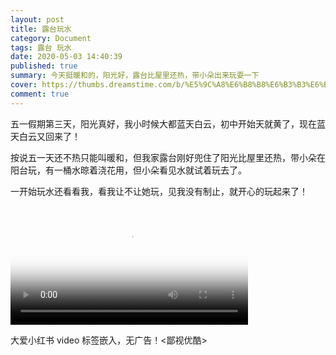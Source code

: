 ```yaml
---
layout: post
title: 露台玩水
category: Document
tags: 露台 玩水
date: 2020-05-03 14:40:39
published: true
summary: 今天挺暖和的，阳光好，露台比屋里还热，带小朵出来玩耍一下
cover: https://thumbs.dreamstime.com/b/%E5%9C%A8%E6%B8%B8%E6%B3%B3%E6%B1%A0%E7%9A%84%E7%B3%BB%E5%88%97-29017345.jpg
comment: true
---
```


五一假期第三天，阳光真好，我小时候大都蓝天白云，初中开始天就黄了，现在蓝天白云又回来了！

按说五一天还不热只能叫暖和，但我家露台刚好兜住了阳光比屋里还热，带小朵在阳台玩，有一桶水晾着浇花用，但小朵看见水就试着玩去了。

一开始玩水还看看我，看我让不让她玩，见我没有制止，就开心的玩起来了！

<!--
[![露台玩水](//ci.xiaohongshu.com/906de938-1eeb-e8a7-68ea-cc61dc1bf5c8?imageView2/2/w/1080/format/jpg)](https://www.xiaohongshu.com/discovery/item/6216fe15000000000102dd4f)
-->

<video class="xhs_video" controls="controls" objectfit="contain" width="380px" poster="//ci.xiaohongshu.com/906de938-1eeb-e8a7-68ea-cc61dc1bf5c8?imageView2/2/w/1080/format/jpg" src="6216fe15000000000102dd4f"></video>

大爱小红书 video 标签嵌入，无广告！<鄙视优酷>
